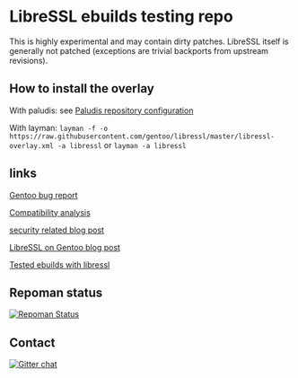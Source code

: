 # LibreSSL ebuilds testing repo

This is highly experimental and may contain dirty patches.
LibreSSL itself is generally not patched (exceptions are trivial backports from upstream revisions).

## How to install the overlay

With paludis: see [Paludis repository configuration](http://paludis.exherbo.org/configuration/repositories/index.html)

With layman:
```layman -f -o https://raw.githubusercontent.com/gentoo/libressl/master/libressl-overlay.xml -a libressl``` or ```layman -a libressl```

## links

[Gentoo bug report](https://bugs.gentoo.org/show_bug.cgi?id=508750)

[Compatibility analysis](https://devsonacid.wordpress.com/2014/07/12/how-compatible-is-libressl/)

[security related blog post](https://www.agwa.name/blog/post/libressls_prng_is_unsafe_on_linux)

[LibreSSL on Gentoo blog post](https://blog.hboeck.de/archives/851-LibreSSL-on-Gentoo.html)

[Tested ebuilds with libressl](https://github.com/gentoo/libressl/wiki)

## Repoman status
[![Repoman Status](https://travis-ci.org/gentoo/libressl.png)](https://travis-ci.org/gentoo/libressl)

## Contact
[![Gitter chat](https://badges.gitter.im/gentoo/libressl.png)](https://gitter.im/gentoo/libressl)
